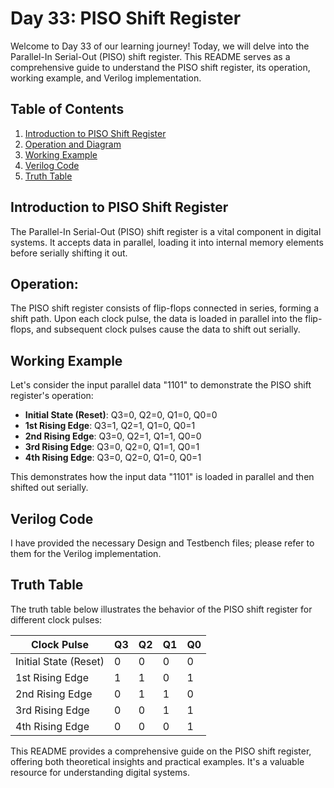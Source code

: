 # Day 33: PISO Shift Register

Welcome to Day 33 of our learning journey! Today, we will delve into the Parallel-In Serial-Out (PISO) shift register. This README serves as a comprehensive guide to understand the PISO shift register, its operation, working example, and Verilog implementation.

## Table of Contents
1. [Introduction to PISO Shift Register](#introduction-to-piso-shift-register)
2. [Operation and Diagram](#operation-and-diagram)
3. [Working Example](#working-example)
4. [Verilog Code](#verilog-code)
5. [Truth Table](#truth-table)

## Introduction to PISO Shift Register
The Parallel-In Serial-Out (PISO) shift register is a vital component in digital systems. It accepts data in parallel, loading it into internal memory elements before serially shifting it out.

## Operation:
The PISO shift register consists of flip-flops connected in series, forming a shift path. Upon each clock pulse, the data is loaded in parallel into the flip-flops, and subsequent clock pulses cause the data to shift out serially.

## Working Example
Let's consider the input parallel data "1101" to demonstrate the PISO shift register's operation:

- **Initial State (Reset)**: Q3=0, Q2=0, Q1=0, Q0=0
- **1st Rising Edge**: Q3=1, Q2=1, Q1=0, Q0=1
- **2nd Rising Edge**: Q3=0, Q2=1, Q1=1, Q0=0
- **3rd Rising Edge**: Q3=0, Q2=0, Q1=1, Q0=1
- **4th Rising Edge**: Q3=0, Q2=0, Q1=0, Q0=1

This demonstrates how the input data "1101" is loaded in parallel and then shifted out serially.

## Verilog Code
I have provided the necessary Design and Testbench files; please refer to them for the Verilog implementation.

## Truth Table
The truth table below illustrates the behavior of the PISO shift register for different clock pulses:

| Clock Pulse | Q3 | Q2 | Q1 | Q0 |
|-------------|----|----|----|----|
| Initial State (Reset) | 0 | 0 | 0 | 0 |
| 1st Rising Edge | 1 | 1 | 0 | 1 |
| 2nd Rising Edge | 0 | 1 | 1 | 0 |
| 3rd Rising Edge | 0 | 0 | 1 | 1 |
| 4th Rising Edge | 0 | 0 | 0 | 1 |

This README provides a comprehensive guide on the PISO shift register, offering both theoretical insights and practical examples. It's a valuable resource for understanding digital systems.